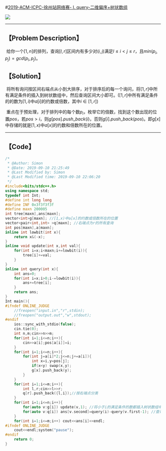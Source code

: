 #[2019-ACM-ICPC-徐州站网络赛- I. query-二维偏序+树状数组](https://nanti.jisuanke.com/t/41391)

![](H:\GitHub\Algorithm\GYM\https___nanti.jisuanke.com_t_41391.png)

------



## 【Problem Description】

​		给你一个$[1,n]$的排列，查询$[l,r]$区间内有多少对$(i,j)$满足$l\le i<j\le r$，且$min(p_i,p_j)=gcd(p_i,p_j)$。

## 【Solution】

​		将所有询问按区间右端点从小到大排序，对于排序后的每一个询问，将$[1,r]$中所有满足条件的插入到树状数组中，然后查询区间大小即可。($[1,r]$中所有满足条件的的数为$[1,i)$中$a[i]$的约数或倍数，其中$i\in[1,r]$)

​		重点在于预处理，对于排列中的每个数$p_i$，枚举它的倍数，找到这个数出现的位置$pos$，若$pos>i$，则$g[pos].push\_back(i)$，否则$g[i].push\_back(pos)$。即$g[x]$中存储的就是$[1,x)$中$a[x]$的约数和倍数所在的位置。

------



## 【Code】

```cpp
/*
 * @Author: Simon 
 * @Date: 2019-09-10 21:25:49 
 * @Last Modified by: Simon
 * @Last Modified time: 2019-09-10 22:06:20
 */
#include<bits/stdc++.h>
using namespace std;
typedef int Int;
#define int long long
#define INF 0x3f3f3f3f
#define maxn 200005
int tree[maxn],ans[maxn];
vector<int>g[maxn]; //[1,x)中a[x]的约数或倍数所在的位置
vector<pair<int,int> >q[maxn]; //右端点为r的所有查询
int pos[maxn],a[maxn];
inline int lowbit(int x){
    return x&(-x);
}
inline void update(int x,int val){
    for(int i=x;i<maxn;i+=lowbit(i)){
        tree[i]+=val;
    }
}
inline int query(int x){
    int ans=0;
    for(int i=x;i>0;i-=lowbit(i)){
        ans+=tree[i];
    }
    return ans;
}
Int main(){
#ifndef ONLINE_JUDGE
    //freopen("input.in","r",stdin);
    //freopen("output.out","w",stdout);
#endif
    ios::sync_with_stdio(false);
    cin.tie(0);
    int n,m;cin>>n>>m;
    for(int i=1;i<=n;i++){
        cin>>a[i];pos[a[i]]=i;
    }
    for(int i=1;i<=n;i++){
        for(int j=a[i]*2;j<=n;j+=a[i]){
            int x=i,y=pos[j];
            if(x<y) swap(x,y);
            g[x].push_back(y);
        }
    }
    for(int i=1;i<=m;i++){
        int l,r;cin>>l>>r;
        q[r].push_back({l,i});//按右端点分类
    }
    for(int i=1;i<=n;i++){
        for(auto v:g[i]) update(v,1); //将小于i的满足条件的数都插入树状数组中
        for(auto v:q[i]) ans[v.second]=query(i)-query(v.first-1); //查询
    }
    for(int i=1;i<=m;i++) cout<<ans[i]<<endl;
#ifndef ONLINE_JUDGE
    cout<<endl;system("pause");
#endif
    return 0;
}
```
